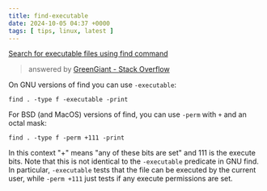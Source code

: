 ```yaml
---
title: find-executable
date: 2024-10-05 04:37 +0000
tags: [ tips, linux, latest ]
---
```


[Search for executable files using find command](https://stackoverflow.com/questions/4458120/search-for-executable-files-using-find-command)

> answered by [GreenGiant - Stack Overflow](https://stackoverflow.com/users/539048/greengiant)

On GNU versions of find you can use `-executable`:

``` shell
find . -type f -executable -print
```

For BSD (and MacOS) versions of find, you can use `-perm` with `+` and an octal mask:

``` shell
find . -type f -perm +111 -print
```

In this context "+" means "any of these bits are set" and 111 is the execute bits. Note that this is not identical to the `-executable` predicate in GNU find. In particular, `-executable` tests that the file can be executed by the current user, while `-perm +111` just tests if any execute permissions are set.